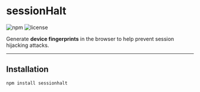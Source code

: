 # sessionHalt

![npm](https://img.shields.io/npm/v/sessionHalt)
![license](https://img.shields.io/npm/l/sessionHalt)

Generate **device fingerprints** in the browser to help prevent session hijacking attacks.

---

## Installation

```bash
npm install sessionhalt
```
